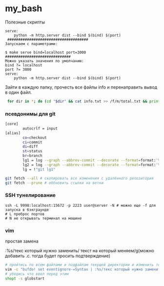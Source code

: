 # my_bash
Полезные скрипты

```make
serve:
	python -m http.server dist --bind $(bind) $(port)
 #####################################
Запускаем с параметрами:

$ make serve bind=localhost port=3000
##############################
Можно указать значения по умолчанию:
bind ?= localhost
port ?= 3000
serve:
	python -m http.server dist --bind $(bind) $(port)
```


Зайти в каждую папку, прочесть все файлы info и перенаправить вывод в один файл.

```sh
 for dir in *; do (cd "$dir" && cat info.txt >> /f/m/total.txt && printf "\n-----" >> /f/m/total.txt); done
 ```

### псевдонимы для git

```bash
[core]
        autocrlf = input
[alias]
        co=checkout
        ci=commit
        di=diff
        st=status
        br=branch
        lg1 = log --graph --abbrev-commit --decorate --format=format:'%C(bold blue)%h%C(reset) - %C(bold green)(%ar)%C(reset) %C(white)%s%C(reset) %C(dim white)- %an%C(reset)%C(bold yellow)%d%C(reset)' --all
        lg2 = log --graph --abbrev-commit --decorate --format=format:'%C(bold blue)%h%C(reset) - %C(bold cyan)%aD%C(reset) %C(bold green)(%ar)%C(reset)%C(bold yellow)%d%C(reset)%n''          %C(white)%s%C(reset) %C(dim white)- %an%C(reset)' --all
        lg = !"git lg1"
```

```bash
git fetch --all # скопировать все изменения с удалённого репозитория
git fetch --prune # оббновить ссылки на ветки
```

 ### SSH тунелирование
```ssh
ssh -L 9998:localhost:15672 -p 2223 user@server -N # можно еще -f для запуска в бэкграунде
# L проброс портов
# N не открывать терминал на машине
```
### vim

простая замена

:%s/текс который нужно заменить/ текст на который меняем/g(можно добавить .с. тогда будет просить подтверждение)

```sh
# пройтись по всем файлами и подфайлам текущей директории и изменить текст в файлах *.py
vim -c "bufdo! set eventignore-=Syntax | :%s/текс который нужно заменить/ текст на который меняем/gce" **/*.py# e для игнорирования ошибок
# убедись что ввел перед этим
shopt -s globstart
```
